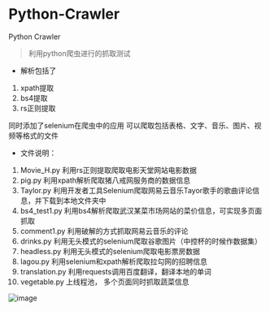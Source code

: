 # Python-Crawler
Python Crawler
> 利用python爬虫进行的抓取测试
- 解析包括了
1. xpath提取
2. bs4提取
3. rs正则提取

同时添加了selenium在爬虫中的应用
可以爬取包括表格、文字、音乐、图片、视频等格式的文件

- 文件说明：
1. Movie_H.py 利用rs正则提取爬取电影天堂网站电影数据
2. pig.py 利用xpath解析爬取猪八戒网服务商的数据信息
3. Taylor.py 利用开发者工具Selenium爬取网易云音乐Tayor歌手的歌曲评论信息，并下载到本地文件夹中
4. bs4_test1.py 利用bs4解析爬取武汉某菜市场网站的菜价信息，可实现多页面抓取
5. comment1.py 利用破解的方式抓取网易云音乐的评论
6. drinks.py 利用无头模式的selenium爬取谷歌图片（中控杯的时候作数据集）
7. headless.py 利用无头模式的selenium爬取电影票房数据
8. lagou.py 利用selenium和xpath解析爬取拉勾网的招聘信息
9. translation.py 利用requests调用百度翻译，翻译本地的单词
10. vegetable.py 上线程池， 多个页面同时抓取蔬菜信息


![image](https://user-images.githubusercontent.com/85838942/163854797-e7db5667-fea4-4ed1-97a9-bce82c9b2b85.png)
